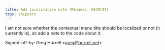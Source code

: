 ```yaml
---
title: Add localization note (REnamer, 6949f24)
tags: snippets
---
```


I am not sure whether the contextual menu title should be localized or not (it currently is), so add a note to the code about it.

Signed-off-by: Greg Hurrell &lt;greg@hurrell.net&gt;
